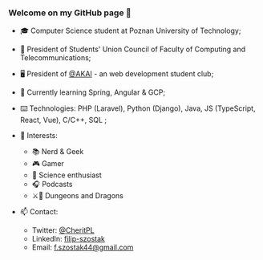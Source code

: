 ### Welcome on my GitHub page 👋

- 🎓 Computer Science student at Poznan University of Technology;
- 💼 President of Students' Union Council of Faculty of Computing and Telecommunications;
- 🖥️ President of [@AKAI](https://github.com/akai-org) - an web development student club;

- 🧠 Currently learning Spring, Angular & GCP;
- ⌨️ Technologies: PHP (Laravel), Python (Django), Java, JS (TypeScript, React, Vue), C/C++, SQL ;

- 🔎 Interests:
  - 📚 Nerd & Geek
  - 🎮 Gamer
  - 🌌 Science enthusiast
  - 🎧 Podcasts
  - ⚔️🐉 Dungeons and Dragons

- 📫 Contact:
  - Twitter: [@CheritPL](https://twitter.com/CheritPL) 
  - LinkedIn: [filip-szostak](https://www.linkedin.com/in/filip-szostak/)
  - Email: [f.szostak44@gmail.com](mailto:f.szostak44@gmail.com) 
